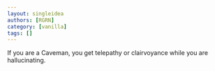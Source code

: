 ```yaml
---
layout: singleidea
authors: [RGRN]
category: [vanilla]
tags: []
---
```

If you are a Caveman, you get telepathy or clairvoyance while you are hallucinating.
